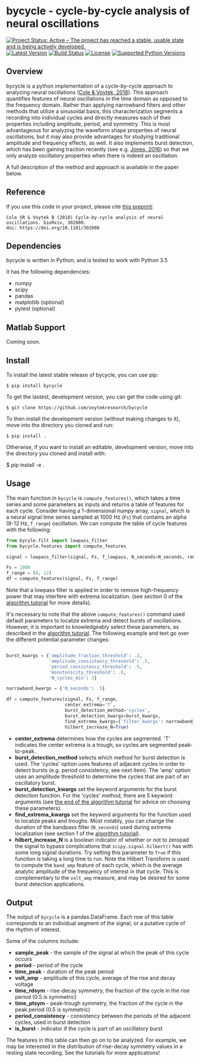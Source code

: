 # bycycle - cycle-by-cycle analysis of neural oscillations

[![Project Status: Active – The project has reached a stable, usable state and is being actively developed.](http://www.repostatus.org/badges/latest/active.svg)](http://www.repostatus.org/#active)
[![Latest Version](https://img.shields.io/pypi/v/bycycle.svg)](https://pypi.python.org/pypi/bycycle/)
[![Build Status](https://travis-ci.org/voytekresearch/bycycle.svg)](https://travis-ci.org/voytekresearch/bycycle)
[![License](https://img.shields.io/pypi/l/bycycle.svg)](https://opensource.org/licenses/Apache-2.0)
[![Supported Python Versions](https://img.shields.io/pypi/pyversions/bycycle.svg)](https://pypi.python.org/pypi/bycycle/)

## Overview

bycycle is a python implementation of a cycle-by-cycle approach to analyzing neural oscillations ([Cole & Voytek, 2018](https://www.biorxiv.org/content/early/2018/04/16/302000)). This approach quantifies features of neural oscillations in the time domain as opposed to the frequency domain. Rather than applying narrowband filters and other methods that utilize a sinusoidal basis, this characterization segments a recording into individual cycles and directly measures each of their properties including amplitude, period, and symmetry. This is most advantageous for analyzing the waveform shape properties of neural oscillations, but it may also provide advantages for studying traditional amplitude and frequency effects, as well. It also implements burst detection, which has been gaining traction recently (see e.g. [Jones, 2016](https://www.sciencedirect.com/science/article/pii/S0959438816300769?via%3Dihub)) so that we only analyze oscillatory properties when there is indeed an oscillation.

A full description of the method and approach is available in the paper below.

## Reference

If you use this code in your project, please cite [this preprint](https://www.biorxiv.org/content/early/2018/04/16/302000):

    Cole SR & Voytek B (2018) Cycle-by-cycle analysis of neural oscillations. bioRxiv, 302000.
    doi: https://doi.org/10.1101/302000

## Dependencies

bycycle is written in Python, and is tested to work with Python 3.5

It has the following dependencies:
- numpy
- scipy
- pandas
- matplotlib (optional)
- pytest (optional)

## Matlab Support

Coming soon.

## Install

To install the latest stable release of bycycle, you can use pip:

`$ pip install bycycle`

To get the lastest, development version, you can get the code using git:

`$ git clone https://github.com/voytekresearch/bycycle`

To then install the development version (without making changes to it), move into the directory you cloned and run:

`$ pip install .`

Otherwise, if you want to install an editable, development version, move into the directory you cloned and install with:

$ pip install -e .

## Usage

The main function in `bycycle` is `compute_features()`, which takes a time series and some parameters as inputs and returns a table of features for each cycle. Consider having a 1-dimensional numpy array, `signal`, which is a neural signal time series sampled at 1000 Hz (`Fs`) that contains an alpha (8-12 Hz, `f_range`) oscillation. We can compute the table of cycle features with the following:

```python
from bycyle.filt import lowpass_filter
from bycycle.features import compute_features

signal = lowpass_filter(signal, Fs, f_lowpass, N_seconds=N_seconds, remove_edge_artifacts=False)

Fs = 1000
f_range = (8, 12)
df = compute_features(signal, Fs, f_range)
```

Note that a lowpass filter is applied in order to remove high-frequency power that may interfere with extrema localization. (see section 0 of the [algorithm tutorial](https://github.com/voytekresearch/bycycle/blob/master/tutorials/1_Cycle-by-cycle%20algorithm.ipynb) for more details).

It's necessary to note that the above `compute_features()` command used default parameters to localize extrema and detect bursts of oscillations. However, it is important to knowledgeably select these parameters, as described in the [algorithm tutorial](https://github.com/voytekresearch/bycycle/blob/master/tutorials/1_Cycle-by-cycle%20algorithm.ipynb). The following example and text go over the different potential parameter changes:

```python

burst_kwargs = {'amplitude_fraction_threshold': .2,
                'amplitude_consistency_threshold': .5,
                'period_consistency_threshold': .5,
                'monotonicity_threshold': .8,
                'N_cycles_min': 3}

narrowband_kwargs = {'N_seconds': .5}

df = compute_features(signal, Fs, f_range,
                      center_extrema='T',
                      burst_detection_method='cycles',
                      burst_detection_kwargs=burst_kwargs,
                      find_extrema_kwargs={'filter_kwargs': narrowband_kwargs},
                      hilbert_increase_N=True)
```

* __center_extrema__ determines how the cycles are segmented. 'T' indicates the center extrema is a trough, so cycles are segmented peak-to-peak.
* __burst_detection_method__ selects which method for burst detection is used. The 'cycles' option uses features of adjacent cycles in order to detect bursts (e.g. period consistency, see next item). The 'amp' option uses an amplitude threshold to determine the cycles that are part of an oscillatory burst.
* __burst_detection_kwargs__ set the keyword arguments for the burst detection function. For the 'cycles' method, there are 5 keyword arguments (see [the end of the algorithm tutorial](https://github.com/voytekresearch/bycycle/blob/master/tutorials/1_Cycle-by-cycle%20algorithm.ipynb) for advice on choosing these parameters).
* __find_extrema_kwargs__ set the keyword arguments for the function used to localize peaks and troughs. Most notably, you can change the duration of the bandpass filter (`N_seconds`) used during extrema localization (see section 1 of the [algorithm tutorial](https://github.com/voytekresearch/bycycle/blob/master/tutorials/1_Cycle-by-cycle%20algorithm.ipynb)).
* __hilbert_increase_N__ is a boolean indicator of whether or not to zeropad the signal to bypass complications that `scipy.signal.hilbert()` has with some long signal durations. Try setting this parameter to `True` if this function is taking a long time to run. Note the Hilbert Transform is used to compute the `band_amp` feature of each cycle, which is the average analytic amplitude of the frequency of interest in that cycle. This is complementary to the `volt_amp` measure, and may be desired for some burst detection applications.

## Output

The output of `bycycle` is a pandas.DataFrame. Each row of this table corresponds to an individual segment of the signal, or a putative cycle of the rhythm of interest.

Some of the columns include:
* __sample_peak__ - the sample of the signal at which the peak of this cycle occurs
* __period__ - period of the cycle
* __time_peak__ - duration of the peak period
* __volt_amp__ - amplitude of this cycle, average of the rise and decay voltage
* __time_rdsym__ - rise-decay symmetry, the fraction of the cycle in the rise period (0.5 is symmetric)
* __time_ptsym__ - peak-trough symmetry, the fraction of the cycle in the peak period (0.5 is symmetric)
* __period_consistency__ - consistency between the periods of the adjacent cycles, used in burst detection
* __is_burst__ - indicator if the cycle is part of an oscillatory burst

The features in this table can then go on to be analyzed. For example, we may be interested in the distribution of rise-decay symmetry values in a resting state recording. See the tutorials for more applications!

